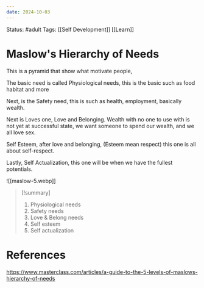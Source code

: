 ```yaml
---
date: 2024-10-03
---
```


Status: #adult 
Tags: [[Self Development]] [[Learn]]
# Maslow's Hierarchy of Needs

This is a pyramid that show what motivate people, 

The basic need is called Physiological needs, this is the basic such as food habitat and more

Next, is the Safety need, this is such as health, employment, basically wealth.

Next is Loves one, Love and Belonging. Wealth with no one to use with is not yet at successful state, we want someone to spend our wealth, and we all love sex.

Self Esteem, after love and belonging, (Esteem mean respect) this one is all about self-respect.

Lastly, Self Actualization, this one will be when we have the fullest potentials.

![[maslow-5.webp]]


> [!summary]
> 1. Physiological needs
> 2. Safety needs
> 3. Love & Belong needs
> 4. Self esteem
> 5. Self actualization
# References
https://www.masterclass.com/articles/a-guide-to-the-5-levels-of-maslows-hierarchy-of-needs